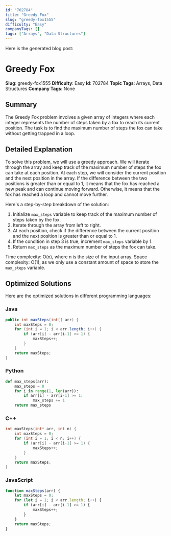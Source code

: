 ```yaml
---
id: "702784"
title: "Greedy Fox"
slug: "greedy-fox1555"
difficulty: "Easy"
companyTags: []
tags: ["Arrays", "Data Structures"]
---
```


Here is the generated blog post:

**Greedy Fox**
===============

**Slug**: greedy-fox1555
**Difficulty**: Easy
**Id**: 702784
**Topic Tags**: Arrays, Data Structures
**Company Tags**: None

## Summary
The Greedy Fox problem involves a given array of integers where each integer represents the number of steps taken by a fox to reach its current position. The task is to find the maximum number of steps the fox can take without getting trapped in a loop.

## Detailed Explanation
To solve this problem, we will use a greedy approach. We will iterate through the array and keep track of the maximum number of steps the fox can take at each position. At each step, we will consider the current position and the next position in the array. If the difference between the two positions is greater than or equal to 1, it means that the fox has reached a new peak and can continue moving forward. Otherwise, it means that the fox has reached a loop and cannot move further.

Here's a step-by-step breakdown of the solution:

1. Initialize `max_steps` variable to keep track of the maximum number of steps taken by the fox.
2. Iterate through the array from left to right.
3. At each position, check if the difference between the current position and the next position is greater than or equal to 1.
4. If the condition in step 3 is true, increment `max_steps` variable by 1.
5. Return `max_steps` as the maximum number of steps the fox can take.

Time complexity: O(n), where n is the size of the input array.
Space complexity: O(1), as we only use a constant amount of space to store the `max_steps` variable.

## Optimized Solutions
Here are the optimized solutions in different programming languages:

### Java
```java
public int maxSteps(int[] arr) {
    int maxSteps = 0;
    for (int i = 1; i < arr.length; i++) {
        if (arr[i] - arr[i-1] >= 1) {
            maxSteps++;
        }
    }
    return maxSteps;
}
```

### Python
```python
def max_steps(arr):
    max_steps = 0
    for i in range(1, len(arr)):
        if arr[i] - arr[i-1] >= 1:
            max_steps += 1
    return max_steps
```

### C++
```cpp
int maxSteps(int* arr, int n) {
    int maxSteps = 0;
    for (int i = 1; i < n; i++) {
        if (arr[i] - arr[i-1] >= 1) {
            maxSteps++;
        }
    }
    return maxSteps;
}
```

### JavaScript
```javascript
function maxSteps(arr) {
    let maxSteps = 0;
    for (let i = 1; i < arr.length; i++) {
        if (arr[i] - arr[i-1] >= 1) {
            maxSteps++;
        }
    }
    return maxSteps;
}
```